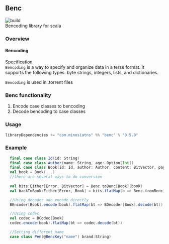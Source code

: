 ## Benc
![build](https://github.com/minosiants/benc/workflows/build/badge.svg)  
Bencoding library for scala

### Overview
#### Bencoding
[Specification](https://wiki.theory.org/index.php/BitTorrentSpecification#Bencoding)  
`Bencoding` is a way to specify and organize data in a terse format. It supports the following types: byte strings, integers, lists, and dictionaries. 

`Bencoding` is used in .torrent files

### Benc functionality  

1. Encode case classes to bencoding  
2. Decode bencoding to case classes

### Usage

```scala
libraryDependencies += "com.minosiatns" %% "benc" % "0.5.0"
```


### Example 

```scala
  final case class Id(id: String)
  final case class Author(name: String, age: Option[Int])
  final case class Book(id: Id, author: Author, content: BitVector, pages: Long)
  val book = Book(...)
  //there are several ways to do conversion
   
  val bits:Either[Error, BitVector] = Benc.toBenc[Book](book)
  val backToBook:Either[Error, Book] = bits.flatMap(b => Benc.fromBenc[Book](b))

  //Using decoder adn encode directly
  BEncoder[Book].encode(book).flatMap(bt => BDecoder[Book].decode(bt))  

  //Using codec
  val codec = BCodec[Book]  
  codec.encode(book).flatMap(bt => codec.decode(bt))

  //Setting different name
  case class Pen(@BencKey("name") brand:String)
  
```

